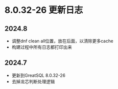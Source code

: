 # 8.0.32-26 更新日志

## 2024.8
* 调整dnf clean all位置，放在后面，以清除更多cache
* 构建过程中所有日志都打印出来

## 2024.7
* 更新到GreatSQL 8.0.32-26
* 去掉龙芯判断处理逻辑

[8.0.32-26]: https://gitee.com/GreatSQL/GreatSQL-Docker/tree/greatsql-8.0.32-26/GreatSQL-Build
